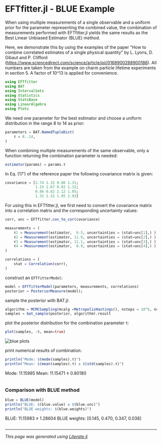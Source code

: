# EFTfitter.jl - BLUE Example

When using multiple measurements of a single observable and a uniform prior for
the parameter representing the combined value, the combination of measurements performed with EFTfitter.jl
yields the same results as the Best Linear Unbiased Estimator (BLUE) method.

Here, we demonstrate this by using the examples of the paper
"How to combine correlated estimates of a single physical quantity"
by L. Lyons, D. Gibaut and P. Clifford (https://www.sciencedirect.com/science/article/pii/0168900288900186).
All numbers are taken from the example on charm particle lifetime experiments in section 5.
A factor of 10^13 is applied for convenience.

```julia
using EFTfitter
using BAT
using IntervalSets
using Statistics
using StatsBase
using LinearAlgebra
using Plots
```

We need one parameter for the best estimator and choose
a uniform distribution in the range 8 to 14 as prior:

```julia
parameters = BAT.NamedTupleDist(
    τ = 8..14,
)
```

When combining multiple measurements of the same observable,
only a function returning the combination parameter is needed:

```julia
estimator(params) = params.τ
```

In Eq. (17') of the reference paper the following covariance matrix is given:

```julia
covariance = [2.74 1.15 0.86 1.31;
              1.15 1.67 0.82 1.32;
              0.86 0.82 2.12 1.05;
              1.31 1.32 1.05 2.93]
```

For using this in EFTfitter.jl, we first need to convert the covariance matrix
into a correlation matrix and the corresponding uncertainty values:

```julia
corr, unc = EFTfitter.cov_to_cor(covariance)

measurements = (
    τ1 = Measurement(estimator,  9.5, uncertainties = (stat=unc[1],) ),
    τ2 = Measurement(estimator, 11.9, uncertainties = (stat=unc[2],) ),
    τ3 = Measurement(estimator, 11.1, uncertainties = (stat=unc[3],) ),
    τ4 = Measurement(estimator,  8.9, uncertainties = (stat=unc[4],) ),
)

correlations = (
    stat = Correlation(corr),
)
```

construct an `EFTfitterModel`:

```julia
model = EFTfitterModel(parameters, measurements, correlations)
posterior = PosteriorMeasure(model);
```

sample the posterior with BAT.jl:

```julia
algorithm = MCMCSampling(mcalg =MetropolisHastings(), nsteps = 10^6, nchains = 4)
samples = bat_sample(posterior, algorithm).result
```

plot the posterior distribution for the combination parameter τ:

```julia
plot(samples, :τ, mean=true)
```

![blue plots](plots/plot_blue.png)

print numerical results of combination:

```julia
println("Mode: $(mode(samples).τ)")
println("Mean: $(mean(samples).τ) ± $(std(samples).τ)")
```
Mode: 11.15985
Mean: 11.15471 ± 0.80180
```
```

### Comparison with BLUE method

```julia
blue = BLUE(model)
println("BLUE: $(blue.value) ± $(blue.unc)")
println("BLUE weights: $(blue.weights)")
```
BLUE: 11.15983 ± 1.28604
BLUE weights: [0.145, 0.470, 0.347, 0.038]
```
```

---

*This page was generated using [Literate.jl](https://github.com/fredrikekre/Literate.jl).*

